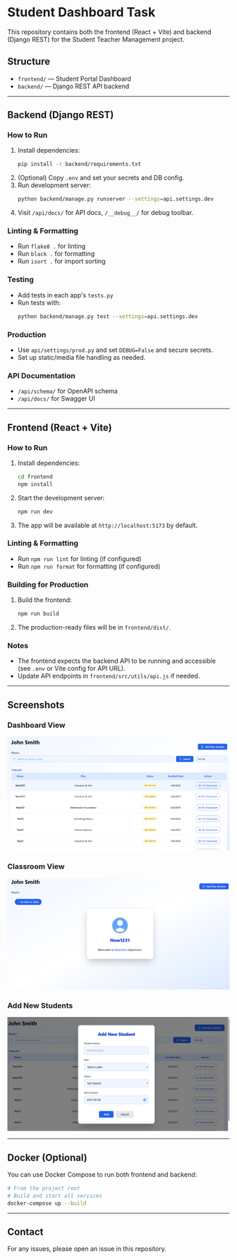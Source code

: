 # Student Dashboard Task

This repository contains both the frontend (React + Vite) and backend (Django REST) for the Student Teacher Management project.

## Structure

- `frontend/` — Student Portal Dashboard
- `backend/` — Django REST API backend

---

## Backend (Django REST)

### How to Run

1. Install dependencies:
   ```sh
   pip install -r backend/requirements.txt
   ```
2. (Optional) Copy `.env` and set your secrets and DB config.
3. Run development server:
   ```sh
   python backend/manage.py runserver --settings=api.settings.dev
   ```
4. Visit `/api/docs/` for API docs, `/__debug__/` for debug toolbar.

### Linting & Formatting

- Run `flake8 .` for linting
- Run `black .` for formatting
- Run `isort .` for import sorting

### Testing

- Add tests in each app's `tests.py`
- Run tests with:
  ```sh
  python backend/manage.py test --settings=api.settings.dev
  ```

### Production

- Use `api/settings/prod.py` and set `DEBUG=False` and secure secrets.
- Set up static/media file handling as needed.

### API Documentation

- `/api/schema/` for OpenAPI schema
- `/api/docs/` for Swagger UI

---

## Frontend (React + Vite)

### How to Run

1. Install dependencies:
   ```sh
   cd frontend
   npm install
   ```
2. Start the development server:
   ```sh
   npm run dev
   ```
3. The app will be available at `http://localhost:5173` by default.

### Linting & Formatting

- Run `npm run lint` for linting (if configured)
- Run `npm run format` for formatting (if configured)

### Building for Production

1. Build the frontend:
   ```sh
   npm run build
   ```
2. The production-ready files will be in `frontend/dist/`.

### Notes
- The frontend expects the backend API to be running and accessible (see `.env` or Vite config for API URL).
- Update API endpoints in `frontend/src/utils/api.js` if needed.

---

## Screenshots

### Dashboard View
![Dashboard View](./screenshots/dashboard-view.png)

### Classroom View
![Classroom View](./screenshots/classroom-view.png)

### Add New Students
![Add Student View](./screenshots/add-student.png)


---

## Docker (Optional)

You can use Docker Compose to run both frontend and backend:

```sh
# From the project root
# Build and start all services
docker-compose up --build
```

---

## Contact
For any issues, please open an issue in this repository.
